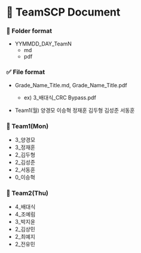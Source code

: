 ﻿# :ledger: TeamSCP Document

### :file_folder: Folder format

- YYMMDD_DAY_TeamN
  - md
  - pdf

### :white_check_mark: File format

- Grade_Name_Title.md, Grade_Name_Title.pdf

  - ex) 3_배대식_CRC Bypass.pdf

- Team1(월)
	양경모
	이승혁
	정재훈
	김두형
	김성준
	서동훈
 
### :pushpin: Team1(Mon)
- 3_양경모
- 3_정재훈
- 2_김두형
- 2_김성준
- 2_서동훈
- 0_이승혁

### :pushpin: Team2(Thu)
- 4_배대식
- 4_조예림
- 3_박지윤
- 2_김상민
- 2_최예지
- 2_전유민
